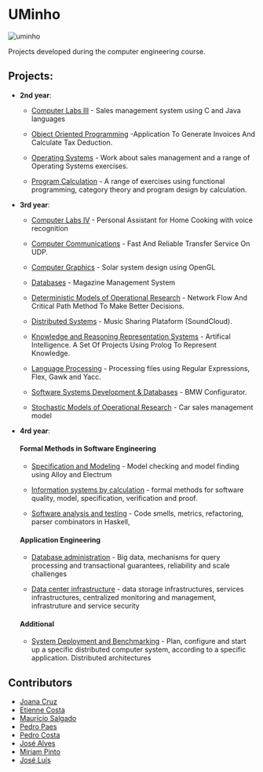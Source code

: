 # UMinho

![uminho](http://www4.di.uminho.pt/~jmf/IMAGES/um_eeng.gif)

Projects developed during the computer engineering course.

## Projects:

* **2nd year**:
  - [Computer Labs III](https://github.com/ruiAzevedo19/UMinho/tree/master/LI3) - Sales management system using C and Java languages
  
  - [Object Oriented Programming](https://github.com/ruiAzevedo19/UMinho/tree/master/POO) -Application To Generate Invoices And Calculate Tax Deduction.
  
  - [Operating Systems](https://github.com/ruiAzevedo19/UMinho/tree/master/SO) - Work about sales management and a range of Operating Systems exercises.
  
  - [Program Calculation](https://github.com/ruiAzevedo19/UMinho/tree/master/CP) - A range of exercises using functional programming, category theory and program design by calculation.
  
  
* **3rd year**:

  - [Computer Labs IV](https://github.com/ruiAzevedo19/UMinho/tree/master/LI4) - Personal Assistant for Home Cooking with voice recognition

  - [Computer Communications](https://github.com/ruiAzevedo19/UMinho/tree/master/CC) - Fast And Reliable Transfer Service On UDP.

  - [Computer Graphics](https://github.com/ruiAzevedo19/UMinho/tree/master/CG) - Solar system design using OpenGL

  - [Databases](https://github.com/ruiAzevedo19/UMinho/tree/master/BD) - Magazine Management System

  - [Deterministic Models of Operational Research](https://github.com/ruiAzevedo19/UMinho/tree/master/MDIO) - Network Flow And Critical Path Method To Make Better Decisions.

  - [Distributed Systems](https://github.com/ruiAzevedo19/UMinho/tree/master/SD) - Music Sharing Plataform (SoundCloud).

  - [Knowledge and Reasoning Representation Systems](https://github.com/ruiAzevedo19/UMinho/tree/master/SRCR) - Artifical Intelligence. A Set Of Projects Using Prolog To Represent Knowledge.
  
  - [Language Processing](https://github.com/ruiAzevedo19/UMinho/tree/master/PL) - Processing files using Regular Expressions, Flex, Gawk and Yacc.
   
  - [Software Systems Development & Databases](https://github.com/ruiAzevedo19/UMinho/tree/master/DSS) - BMW Configurator.

  - [Stochastic Models of Operational Research](https://github.com/ruiAzevedo19/UMinho/tree/master/MEIO) - Car sales management model
  
* **4rd year**:
    #### Formal Methods in Software Engineering

    - [Specification and Modeling](https://github.com/ruiAzevedo19/UMinho/tree/master/EM) - Model checking and model finding using Alloy and Electrum

    - [Information systems by calculation](https://github.com/ruiAzevedo19/UMinho/tree/master/CSI) - formal methods for software quality, model, specification, verification and proof.

    - [Software analysis and testing](https://github.com/ruiAzevedo19/UMinho/tree/master/ATS) - Code smells, metrics, refactoring, parser combinators in Haskell, 

    #### Application Engineering

    - [Database administration](https://github.com/ruiAzevedo19/UMinho/tree/master/ABD) - Big data, mechanisms for query processing and transactional guarantees, reliability and scale challenges 

    - [Data center infrastructure](https://github.com/ruiAzevedo19/UMinho/tree/master/ICD) - data storage infrastructures, services infrastructures, centralized monitoring and management, infrastruture and service security

    #### Additional 

    - [System Deployment and Benchmarking](https://github.com/ruiAzevedo19/UMinho/tree/master/SDB) - Plan, configure and start up a specific distributed computer system, according to a specific application. Distributed architectures


## Contributors

* [Joana Cruz](https://github.com/joanacruz94)
* [Etienne Costa](https://github.com/EtienneCosta)
* [Maurício Salgado](https://github.com/MauricioSalgado)
* [Pedro Paes](https://github.com/pedropaes)
* [Pedro Costa](https://github.com/pCosta99)
* [José Alves](https://github.com/phansti)
* [Miriam Pinto](https://github.com/a42040)
* [José Luís](https://github.com/JLoisM)

